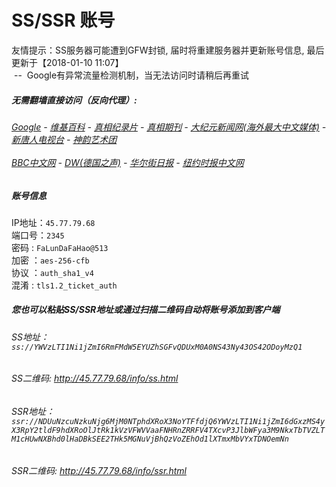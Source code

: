 # SS/SSR 账号 

友情提示：SS服务器可能遭到GFW封锁, 届时将重建服务器并更新账号信息, 最后更新于【2018-01-10 11:07】
<br/>&nbsp;--&nbsp; Google有异常流量检测机制，当无法访问时请稍后再重试

#####  无需翻墙直接访问（反向代理）:
######  [Google](http://45.77.79.68:8888/search?q=425事件) - [维基百科](http://45.77.79.68:8100/wiki/喬高-麥塔斯調查報告) - [真相纪录片](http://45.77.79.68/videos) - [真相期刊](http://45.77.79.68/books) - [大纪元新闻网(海外最大中文媒体)](http://45.77.79.68/gb/nsc413.htm) - [新唐人电视台](http://45.77.79.68:8000/xtr/gb/prog204.html) - [神韵艺术团](http://45.77.79.68:8000/xtr/gb/prog673.html)<br/> <br/> [BBC中文网](http://45.77.79.68:9100/zhongwen) - [DW(德国之声)](http://45.77.79.68:9200) - [华尔街日报](http://45.77.79.68:9300/gb/bch.php) - [纽约时报中文网](http://45.77.79.68:9400/)  

##### 账号信息
IP地址：`45.77.79.68`  
端口号：`2345`  
密码  : `FaLunDaFaHao@513`  
加密  ：`aes-256-cfb`  
协议  ：`auth_sha1_v4`  
混淆  : `tls1.2_ticket_auth`  

##### 您也可以粘贴SS/SSR地址或通过扫描二维码自动将账号添加到客户端

######  SS地址： `ss://YWVzLTI1Ni1jZmI6RmFMdW5EYUZhSGFvQDUxM0A0NS43Ny43OS42ODoyMzQ1`   
######  SS二维码:  <a href="http://45.77.79.68/info/ss.html" target="_blank">http://45.77.79.68/info/ss.html</a>

######  SSR地址： `ssr://NDUuNzcuNzkuNjg6MjM0NTphdXRoX3NoYTFfdjQ6YWVzLTI1Ni1jZmI6dGxzMS4yX3RpY2tldF9hdXRoOlJtRk1kVzVFWVVaaFNHRnZRRFV4TXcvP3JlbWFya3M9NkxTbTVZLTM1cHUwNXBhd0lHaDBkSEE2THk5MGNuVjBhQzVoZEhOd1lXTmxMbVYxTDNOemNn`     
######  SSR二维码:  <a href="http://45.77.79.68/info/ssr.html" target="_blank">http://45.77.79.68/info/ssr.html</a>



